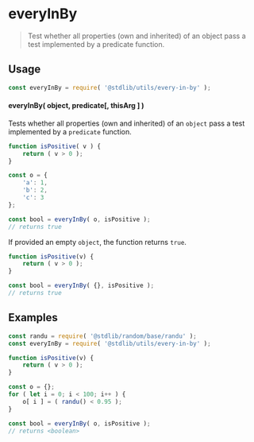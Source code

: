 <!--

@license Apache-2.0

Copyright (c) 2024 The Stdlib Authors.

Licensed under the Apache License, Version 2.0 (the "License");
you may not use this file except in compliance with the License.
You may obtain a copy of the License at

   http://www.apache.org/licenses/LICENSE-2.0

Unless required by applicable law or agreed to in writing, software
distributed under the License is distributed on an "AS IS" BASIS,
WITHOUT WARRANTIES OR CONDITIONS OF ANY KIND, either express or implied.
See the License for the specific language governing permissions and
limitations under the License.

-->

# everyInBy

> Test whether all properties (own and inherited) of an object pass a test implemented by a predicate function.

<!-- Section to include introductory text. Make sure to keep an empty line after the intro `section` element and another before the `/section` close. -->

<section class="intro">

</section>

<!-- /.intro -->

<!-- Package usage documentation. -->

<section class="usage">

## Usage

```javascript
const everyInBy = require( '@stdlib/utils/every-in-by' );
```

#### everyInBy( object, predicate\[, thisArg ] )

Tests whether all properties (own and inherited) of an `object` pass a test implemented by a `predicate` function.

```javascript
function isPositive( v ) {
    return ( v > 0 );
}

const o = {
    'a': 1,
    'b': 2,
    'c': 3
};

const bool = everyInBy( o, isPositive );
// returns true
```

If provided an empty `object`, the function returns `true`.

```javascript
function isPositive(v) {
    return ( v > 0 );
}

const bool = everyInBy( {}, isPositive );
// returns true
```

</section>

<!-- /.usage -->

<!-- Package usage examples. -->

<section class="examples">

## Examples

<!-- eslint no-undef: "error" -->

```javascript
const randu = require( '@stdlib/random/base/randu' );
const everyInBy = require( '@stdlib/utils/every-in-by' );

function isPositive(v) {
    return ( v > 0 );
}

const o = {};
for ( let i = 0; i < 100; i++ ) {
    o[ i ] = ( randu() < 0.95 );
}

const bool = everyInBy( o, isPositive );
// returns <boolean>
```

</section>

<!-- /.examples -->

<!-- Section to include cited references. If references are included, add a horizontal rule *before* the section. Make sure to keep an empty line after the `section` element and another before the `/section` close. -->

<section class="references">

</section>

<!-- /.references -->

<!-- Section for related `stdlib` packages. Do not manually edit this section, as it is automatically populated. -->

<section class="related">

<!-- <related-links> -->

<!-- </related-links> -->

</section>

<!-- /.links -->
